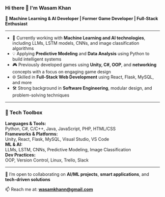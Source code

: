 ### Hi there 👋 I'm Wasam Khan

🤖 **Machine Learning & AI Developer | Former Game Developer | Full-Stack Enthusiast**

---

- 🔭 Currently working with **Machine Learning and AI technologies**, including LLMs, LSTM models, CNNs, and image classification algorithms  
- 💡 Applying **Predictive Modeling** and **Data Analysis** using Python to build intelligent systems  
- 🎮 Previously developed games using **Unity, C#, OOP**, and **networking** concepts with a focus on engaging game design  
- 🌐 Skilled in **Full-Stack Web Development** using React, Flask, MySQL, and more  
- 🛠️ Strong background in **Software Engineering**, modular design, and problem-solving techniques  

---

### 🧰 Tech Toolbox  
**Languages & Tools:**  
Python, C#, C/C++, Java, JavaScript, PHP, HTML/CSS  
**Frameworks & Platforms:**  
Unity, React, Flask, MySQL, Visual Studio, VS Code  
**ML & AI:**  
LLMs, LSTM, CNNs, Predictive Modeling, Image Classification  
**Dev Practices:**  
OOP, Version Control, Linux, Trello, Slack

---

👯 I’m open to collaborating on **AI/ML projects**, **smart applications**, and **tech-driven solutions**

📫 Reach me at: **wasamkhann@gmail.com**
